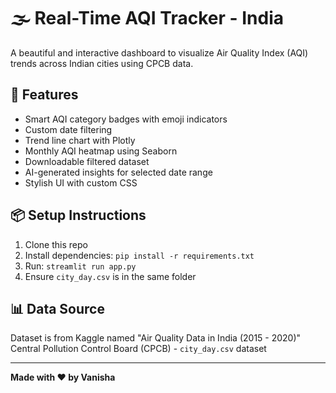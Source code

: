 # 🌫️ Real-Time AQI Tracker - India

A beautiful and interactive dashboard to visualize Air Quality Index (AQI) trends across Indian cities using CPCB data.

## 🚀 Features
- Smart AQI category badges with emoji indicators
- Custom date filtering
- Trend line chart with Plotly
- Monthly AQI heatmap using Seaborn
- Downloadable filtered dataset
- AI-generated insights for selected date range
- Stylish UI with custom CSS

## 📦 Setup Instructions
1. Clone this repo
2. Install dependencies: `pip install -r requirements.txt`
3. Run: `streamlit run app.py`
4. Ensure `city_day.csv` is in the same folder

## 📊 Data Source
Dataset is from Kaggle named "Air Quality Data in India (2015 - 2020)"
Central Pollution Control Board (CPCB) - `city_day.csv` dataset

---

**Made with ❤️ by Vanisha**

